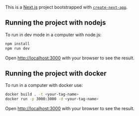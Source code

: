 This is a [Next.js](https://nextjs.org/) project bootstrapped with [`create-next-app`](https://github.com/vercel/next.js/tree/canary/packages/create-next-app).

## Running the project with nodejs

To run in dev mode in a computer with node.js:

```bash
npm install
npm run dev
```

Open [http://localhost:3000](http://localhost:3000) with your browser to see the result.

## Running the project with docker

To run in a computer with docker use:

```bash
docker build . -t <your-tag-name>
docker run -p 3000:3000 -d <your-tag-name>
```

Open [http://localhost:3000](http://localhost:3000) with your browser to see the result.
